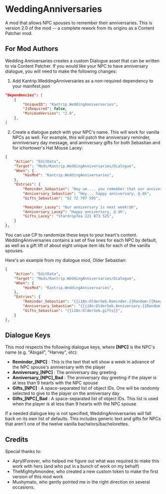 # WeddingAnniversaries
A mod that allows NPC spouses to remember their anniversaries. This is version 2.0 of the mod -- a complete rework from its origins as a Content Patcher mod.

## For Mod Authors
Wedding Anniversaries creates a custom Dialogue asset that can be written to via Content Patcher. If you would like your NPC to have anniversary dialogue, you will need to make the following changes:

1. Add Kantrip.WeddingAnniversaries as a non-required dependency to your manifest.json

```json
"Dependencies": [
    {
        "UniqueID": "Kantrip.WeddingAnniversaries",
        "IsRequired": false,
        "MinimumVersion": "2.0",
    },
]
```

2. Create a dialogue patch with your NPC's name. This will work for vanilla NPCs as well. For example, this will patch the  anniversary reminder, annniversary day message, and anniversary gifts for both Sebastian and for ichortower's Hat Mouse Lacey:

```json
{
    "Action": "EditData",
    "Target": "Mods/Kantrip.WeddingAnniversaries/Dialogue",
    "When": {
        "HasMod": "Kantrip.WeddingAnniversaries",
    },
    "Entries": {
        "Reminder_Sebastian": "Hey um.... you remember that our anniversary is in a week, right?",
        "Anniversary_Sebastian": "Hey... happy anniversary, @.$h",
        "Gifts_Sebastian": "62 72 797 595",

        "Reminder_Lacey": "Our anniversary is next week!$h",
        "Anniversary_Lacey": "Happy anniversary, @.$h",
        "Gifts_Lacey": "StardropTea 221 873 525",
    }
},
```

You can use CP to randomize these keys to your heart's content. WeddingAnniversaries contains a set of five lines for each NPC by default, as well as a gift lift of about eight unique item ids for each of the vanilla spouses.

Here's an example from my dialogue mod, Older Sebastian:
```json
{
    "Action": "EditData",
    "Target": "Mods/Kantrip.WeddingAnniversaries/Dialogue",
    "When": {
        "HasMod": "Kantrip.WeddingAnniversaries",
    },
    "Entries": {
        "Reminder_Sebastian": "{{i18n:OlderSeb.Reminder.{{Random:{{Range:0,2}}}}}}",
        "Anniversary_Sebastian": "{{i18n:OlderSeb.Anniversary.{{Random:{{Range:0,4}}}}}}",
        "Gifts_Sebastian": "{{i18n:OlderSeb.gifts}}",
    }
},
```

## Dialogue Keys
This mod respects the following dialogue keys, where **[NPC]** is the NPC's name (e.g. "Abigail", "Harvey", etc):
* **Reminder_[NPC]** : This is the text that will show a week in advance of the NPC spouse's anniversary with the player
* **Anniversary_[NPC]** : The anniversary day greeting
* **Anniversary_[NPC]_Bad** : The anniversary day greeting if the player is at less than 9 hearts with the NPC spouse
* **Gifts_[NPC]** : A space-separated list of object IDs. One will be randomly selected to give to the player on the anniversary day
* **Gifts_[NPC]_Bad** : A space-separated list of object IDs. This list is used when the player is at less than 9 hearts with the NPC spouse

If a needed dialogue key is not specified, WeddingAnniversaries will fall back on its own list of defaults. This includes generic text and gifts for NPCs that aren't one of the twelve vanilla bachelors/bachelorettes.

## Credits
Special thanks to:
* ApryllForever, who helped me figure out what was required to make this work with hers (and who put in a bunch of work on my behalf)
* TheMightyAmondee, who created a new custom token to make the first version of this mod work
* Mushymato, who gently pointed me in the right direction on several occasions.